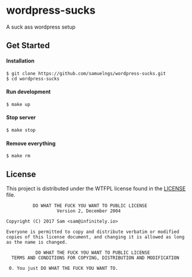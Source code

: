 # wordpress-sucks
A suck ass wordpress setup

## Get Started

#### Installation
```
$ git clone https://github.com/samuelngs/wordpress-sucks.git
$ cd wordpress-sucks
```

#### Run development
```
$ make up
```

#### Stop server
```
$ make stop
```

#### Remove everything
```
$ make rm
```

## License

This project is distributed under the WTFPL license found in the [LICENSE](./LICENSE) file.

```
          DO WHAT THE FUCK YOU WANT TO PUBLIC LICENSE
                   Version 2, December 2004

Copyright (C) 2017 Sam <sam@infinitely.io>

Everyone is permitted to copy and distribute verbatim or modified
copies of this license document, and changing it is allowed as long
as the name is changed.

           DO WHAT THE FUCK YOU WANT TO PUBLIC LICENSE
  TERMS AND CONDITIONS FOR COPYING, DISTRIBUTION AND MODIFICATION

 0. You just DO WHAT THE FUCK YOU WANT TO.
```

